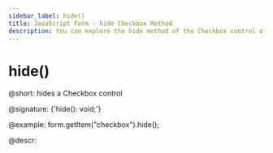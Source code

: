 ```yaml
---
sidebar_label: hide()
title: JavaScript Form - hide Checkbox Method 
description: You can explore the hide method of the Checkbox control of Form in the documentation of the DHTMLX JavaScript UI library. Browse developer guides and API reference, try out code examples and live demos, and download a free 30-day evaluation version of DHTMLX Suite 7.
---
```


# hide()

@short: hides a Checkbox control

@signature: {'hide(): void;'}

@example:
form.getItem("checkbox").hide(); 

@descr:
